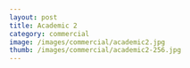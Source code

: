 ```yaml
---
layout: post
title: Academic 2
category: commercial
image: /images/commercial/academic2.jpg
thumb: /images/commercial/academic2-256.jpg
---
```

